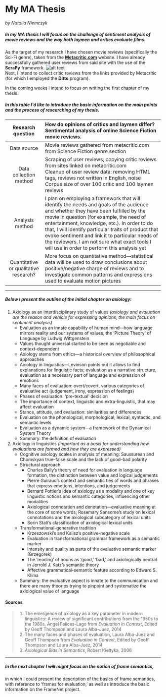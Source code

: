 # My MA Thesis
_by Natalia Niemczyk_


##### In my MA thesis I will focus on the challenge of sentiment analysis of movie reviews and the way both laymen and critics evaluate films.
As the target of my research I have chosen movie reviews (specifically the Sci-Fi genre), taken from the [__Metacritic.com__](https://www.metacritic.com/movie) website. I have already successfully gathered user reviews from said site with the use of the __ScraPy__ framework. ![alt text](https://steemitimages.com/640x0/https://scrapinghub.files.wordpress.com/2016/08/scrapy.png "Scrapy Logo")  
Next, I intend to collect critic reviews from the links provided by Metacritic (for which I employed the **Ditto** program).  

In the coming weeks I intend to focus on writing the first chapter of my thesis.

##### In this table I'd like to introduce the basic information on the main points and the process of researching of my thesis.
| Research question | How do opinions of critics and laymen differ? Sentimental analysis of online Science Fiction movie reviews. |
| :---: |:---|
| Data source | Movie reviews gathered from metacritic.com from Science Fiction genre section |
| Data collection method|Scraping of user reviews; copying critic reviews from sites linked on metacritic.com<br>Cleanup of user review data: removing HTML tags, reviews not written in English, noise<br>Corpus size of over 100 critic and 100 laymen reviews |
|Analysis method | I plan on employing a framework that will identify the needs and goals of the audience and whether they have been fulfilled by the movie in question (for example, the need of entertainment, knowledge, etc.). In order to do that, I will identify particular traits of product that evoke sentiment and link it to particular needs of the reviewers. I am not sure what exact tools I will use in order to perform this analysis yet |
|Quantitative or qualitative research?|More focus on quantitative method—statistical data will be used to draw conclusions about positive/negative charge of reviews and to investigate common patterns and expressions used to evaluate motion pictures |


---
##### Below I present the outline of the initial chapter on axiology:
1. Axiology as an interdisciplinary study of values *(axiology and evaluation are the reason and vehicle for expressing opinions, the main focus on sentiment analysis)*
    * Evaluation as an innate capability of human mind—how language mirrors reality and our systems of values, the ‘Picture Theory’ of Language by Ludwig Wittgenstein
    * Values thought universal started to be seen as negotiable and context-dependent
    * Axiology stems from ethics—a historical overview of philosophical approaches
    * Axiology in linguistics—Levinson points out it allows to find explanations for linguistic facts; evaluation as a narrative structure, evaluation as a necessary part of language and expression of emotions
    * Many faces of evaluation: overt/covert, various categories of evaluative act (judgement, irony, expression of feelings)
    * Phases of evaluation: ‘pre-textual’ decision
    * The importance of context, linguistic and extra-linguistic, that may affect evaluation
    * Stance, attitude, and evaluation: similarities and differences
    * Evaluation on the phonological, morphological, lexical, syntactic, and semantic levels
    * Evaluation as a dynamic system—a framework of the Dynamical System Theory
    * Summary: the definition of evaluation
2. Axiology in linguistics *(important as a basis for understanding how evaluations are formed and how they are expressed)*
    * Cognitive axiology scales in analysis of meaning: Saussurean and Chomskyan true–false scale and the lack of good–bad polarity
    * Structural approach
        * Charles Bally’s theory of need for evaluation in language formation, the distinction between value and logical judgements
        * Pierre Guiraud’s context and semantic ties of words and phrases that express emotions, intentions, and judgements
        * Bernard Pottier’s idea of axiology as a modality and one of key linguistic notions and semantic categories, influencing other modalities
        * Axiological connotation and denotation—evaluative meaning at the core of some words; Rosemary Sansome’s study on lexical connotations and the axiological subcategory of lexical units
        * Sorin Stati’s classification of axiological lexical units
     * Transformational-generative tradition
        * Krzeszowski’s and Kalisz’s positive-negative scale
        * Evaluation in transformational grammar framework as a semantic marker
        * Intensity and quality as parts of the evaluative semantic marker (Grzegorek)
        * The ‘reading’ of nouns as ‘good,’ ‘bad,’ and axiologically neutral in Jerrold J. Katz’s semantic theory
        * Affective grammatical-semantic feature according to Edward S. Klima
    * Summary: the evaluative aspect is innate to the communication and there are many theories trying to pinpoint and systematize the axiological value of language
#### Sources
> 1. The emergence of axiology as a key parameter in modern linguistics: A review of significant contributions from the 1950s to the 1980s, Ángel Felices-Lago from *Evaluation in Context*, Edited by Geoff Thompson and Laura Alba-Juez, 2014  
> 2. The many faces and phases of evaluation, Laura Alba-Juez and Geoff Thompson from *Evaluation in Context*, Edited by Geoff Thompson and Laura Alba-Juez, 2014  
> 3. *Axiological Bias in Semantics*, Robert Kiełtyka, 2008
---
##### In the next chapter I ~~will~~ might focus on the notion of frame semantics,
in which I could present the  description of the basics of frame semantics, with reference to ‘frames for evaluation,’ as well as introduce the basic information on the FrameNet project.
